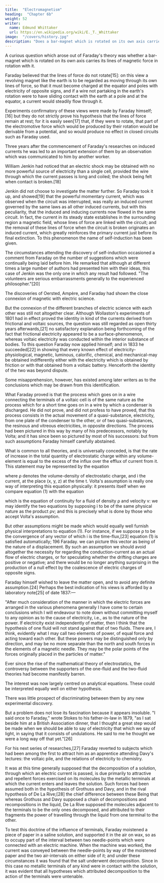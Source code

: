 ```yaml
---
title:  "Electromagnetism"
heading:  "Chapter 6b"
weight: 52
writer:
  name: Edmund Whittaker
  url: https://en.wikipedia.org/wiki/E._T._Whittaker
image:  "/covers/history.jpg"
description: "Does a bar-magnet which is rotated on its own axis carries its lines of magnetic force in rotation with it?"
---
```




A curious question which arose out of Faraday's theory was whether a bar-magnet which is rotated on its own axis carries its lines of magnetic force in rotation with it. 

Faraday believed that the lines of force do not rotate[15]: on this view a revolving magnet like the earth is to be regarded as moving through its own lines of force, so that it must become charged at the equator and poles with electricity of opposite signs, and if a wire not partaking in the earth's rotation were to have sliding contact with the earth at a pole and at the equator, a current would steadily flow through it. 

Experiments confirmatory of these views were made by Faraday himself;[16] but they do not strictly prove his hypothesis that the lines of force remain at rest; for it is easily seen[17] that, if they were to rotate, that part of the electromotive force which would be produced by their rotation would be derivable from a potential, and so would produce no effect in closed circuits such as Faraday used.

Three years after the commencement of Faraday's researches on induced currents he was led to an important extension of them by an observation which was communicated to him by another worker. 

William Jenkin had noticed that an electric shock may be obtained with no more powerful source of electricity than a single cell, provided the wire through which the current passes is long and coiled; the shock being felt when contact is broken.[18] 

Jenkin did not choose to investigate the matter further. So Faraday took it up, and showed[19] that the powerful momentary current, which was observed when the circuit was interrupted, was really an induced current governed by the same laws as all other induced currents, but with this peculiarity, that the induced and inducing currents now flowed in the same circuit. In fact, the current in its steady state establishes in the surrounding region a magnetic field, whose lines of force are linked with the circuit; and the removal of these lines of force when the circuit is broken originates an induced current, which greatly reinforces the primary current just before its final extinction. To this phenomenon the name of self-induction has been given.

The circumstances attending the discovery of self-induction occasioned a comment from Faraday on the number of suggestions which were continually being laid before him. He remarked that although at different times a large number of authors had presented him with their ideas, this case of Jenkin was the only one in which any result had followed. "The volunteers are serious embarrassments generally to the experienced philosopher."[20]

The discoveries of Oersted, Ampère, and Faraday had shown the close connexion of magnetic with electric science. 

But the connexion of the different branches of electric science with each other was still not altogether clear. Although Wollaston's experiments of 1801 had in effect proved the identity in kind of the currents derived from frictional and voltaic sources, the question was still regarded as open thirty years afterwards,[21] no satisfactory explanation being forthcoming of the fact that frictional electricity appeared to be a surface-phenomenon, whereas voltaic electricity was conducted within the interior substance of bodies. To this question Faraday now applied himself; and in 1833 he succeeded[22] in showing that every known effect of electricity-physiological, magnetic, luminous, calorific, chemical, and mechanical-may be obtained indifferently either with the electricity which is obtained by friction or with that obtained from a voltaic battery. Henceforth the identity of the two was beyond dispute.


Some misapprehension, however, has existed among later writers as to the conclusions which may be drawn from this identification. 

What Faraday proved is that the process which goes on in a wire connecting the terminals of a voltaic cell is of the same nature as the process which for a short time goes on in a wire by which a condenser is discharged. He did not prove, and did not profess to have proved, that this process consists in the actual movement of a quasi-substance, electricity, from one plate of the condenser to the other, or of two quasi-substances, the resinous and vitreous electricities, in opposite directions. The process had been pictured in this way by many of his predecessors, notably by Volta; and it has since been so pictured by most of his successors: but from such assumptions Faraday himself carefully abstained.

What is common to all theories, and is universally conceded, is that the rate of increase in the total quantity of electrostatic charge within any volume-element is equal to the excess of the influx over the efflux of current from it. This statement may be represented by the equation

where ρ denotes the volume-density of electrostatic charge, and i the current, at the place (x, y, z) at the time t. Volta's assumption is really one way of interpreting this equation physically: it presents itself when we compare equation (1) with the equation


which is the equation of continuity for a fluid of density ρ and velocity v: we may identify the two equations by supposing i to be of the same physical nature as the product ρv; and this is precisely what is done by those who accept Volta's assumption.

But other assumptions might be made which would equally well furnish physical interpretations to equation (1). For instance, if we suppose ρ to be the convergence of any vector of which i is the time-flux,[23] equation (1) is satisfied automatically; 196 Faraday. we can picture this vector as being of the nature of a displacement. By such an assumption we should avoid altogether the necessity for regarding the conduction-current as an actual flow of electric charges, or for speculating whether the drifting charges are positive or negative; and there would be no longer anything surprising in the production of a null effect by the coalescence of electric charges of opposite signs.

Faraday himself wished to leave the matter open, and to avoid any definite assumption.[24] Perhaps the best indication of his views is afforded by a laboratory note[25] of date 1837:—

"After much consideration of the manner in which the electric forces are arranged in the various phenomena generally I have come to certain conclusions which I will endeavour to note down without committing myself to any opinion as to the cause of electricity, i.e., as to the nature of the power. If electricity exist independently of matter, then I think that the hypothesis of one fluid will not stand against that of two fluids. There are, I think, evidently what I may call two elements of power, of equal force and acting toward each other. But these powers may be distinguished only by direction, and may be no more separate than the north and south forces in the elements of a magnetic needle. They may be the polar points of the forces originally placed in the particles of matter."

Ever since the rise of the mathematical theory of electrostatics, the controversy between the supporters of the one-fluid and the two-fluid theories had become manifestly barren. 


The interest was now largely centred on analytical equations. These could be interpreted equally well on either hypothesis.

There was little prospect of discriminating between them by any new experimental discovery. 

But a problem does not lose its fascination because it appears insoluble. "I said once to Faraday," wrote Stokes to his father-in-law in 1879, "as I sat beside him at a British Association dinner, that I thought a great step would be made when we should be able to say of electricity that which we say of light, in saying that it consists of undulations. He said to me he thought we were a long way off that yet."[26]

For his next series of researches,[27] Faraday reverted to subjects which had been among the first to attract him as an apprentice attending Davy's lectures: the voltaic pile, and the relations of electricity to chemistry.

It was at this time generally supposed that the decomposition of a solution, through which an electric current is passed, is due primarily to attractive and repellent forces exercised on its molecules by the metallic terminals at which the current enters and leaves the solution. Such forces had been assumed both in the hypothesis of Grothuss and Davy, and in the rival hypothesis of De La Rive;[28] the chief difference between these Being that whereas Grothuss and Davy supposed a chain of decompositions and recompositions in the liquid, De La Rive supposed the molecules adjacent to the terminals to be the only ones decomposed, and attributed to their fragments the power of travelling through the liquid from one terminal to the other.

To test this doctrine of the influence of terminals, Faraday moistened a piece of paper in a saline solution, and supported it in the air on wax, so as to occupy part of the interval between two needle-points which were connected with an electric machine. When the machine was worked, the current was conveyed between the needle-points by way of the moistened paper and the two air-intervals on either side of it; and under these circumstances it was found that the salt underwent decomposition. Since in this case no metallic terminals of any kind were in contact with the solution, it was evident that all hypotheses which attributed decomposition to the action of the terminals were untenable.
